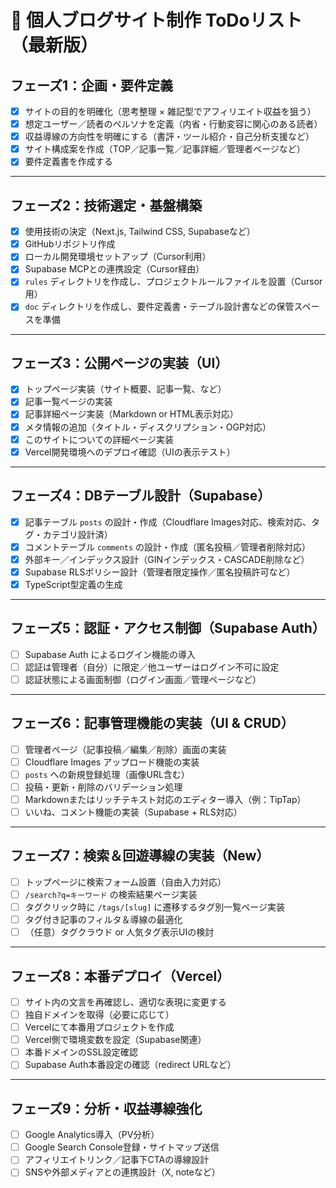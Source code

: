 # 📝 個人ブログサイト制作 ToDoリスト（最新版）

## フェーズ1：企画・要件定義
- [x] サイトの目的を明確化（思考整理 × 雑記型でアフィリエイト収益を狙う）
- [x] 想定ユーザー／読者のペルソナを定義（内省・行動変容に関心のある読者）
- [x] 収益導線の方向性を明確にする（書評・ツール紹介・自己分析支援など）
- [x] サイト構成案を作成（TOP／記事一覧／記事詳細／管理者ページなど）
- [x] 要件定義書を作成する

---

## フェーズ2：技術選定・基盤構築
- [x] 使用技術の決定（Next.js, Tailwind CSS, Supabaseなど）
- [x] GitHubリポジトリ作成
- [x] ローカル開発環境セットアップ（Cursor利用）
- [x] Supabase MCPとの連携設定（Cursor経由）
- [x] `rules` ディレクトリを作成し、プロジェクトルールファイルを設置（Cursor用）
- [x] `doc` ディレクトリを作成し、要件定義書・テーブル設計書などの保管スペースを準備

---

## フェーズ3：公開ページの実装（UI）
- [x] トップページ実装（サイト概要、記事一覧、など）
- [x] 記事一覧ページの実装
- [x] 記事詳細ページ実装（Markdown or HTML表示対応）
- [x] メタ情報の追加（タイトル・ディスクリプション・OGP対応）
- [x] このサイトについての詳細ページ実装
- [x] Vercel開発環境へのデプロイ確認（UIの表示テスト）

---

## フェーズ4：DBテーブル設計（Supabase）
- [x] 記事テーブル `posts` の設計・作成（Cloudflare Images対応、検索対応、タグ・カテゴリ設計済）
- [x] コメントテーブル `comments` の設計・作成（匿名投稿／管理者削除対応）
- [x] 外部キー／インデックス設計（GINインデックス・CASCADE削除など）
- [x] Supabase RLSポリシー設計（管理者限定操作／匿名投稿許可など）
- [x] TypeScript型定義の生成

---

## フェーズ5：認証・アクセス制御（Supabase Auth）
- [ ] Supabase Auth によるログイン機能の導入
- [ ] 認証は管理者（自分）に限定／他ユーザーはログイン不可に設定
- [ ] 認証状態による画面制御（ログイン画面／管理ページなど）

---

## フェーズ6：記事管理機能の実装（UI & CRUD）
- [ ] 管理者ページ（記事投稿／編集／削除）画面の実装
- [ ] Cloudflare Images アップロード機能の実装
- [ ] `posts` への新規登録処理（画像URL含む）
- [ ] 投稿・更新・削除のバリデーション処理
- [ ] Markdownまたはリッチテキスト対応のエディター導入（例：TipTap）
- [ ] いいね、コメント機能の実装（Supabase + RLS対応）

---

## フェーズ7：検索＆回遊導線の実装（New）
- [ ] トップページに検索フォーム設置（自由入力対応）
- [ ] `/search?q=キーワード` の検索結果ページ実装
- [ ] タグクリック時に `/tags/[slug]` に遷移するタグ別一覧ページ実装
- [ ] タグ付き記事のフィルタ＆導線の最適化
- [ ] （任意）タグクラウド or 人気タグ表示UIの検討

---

## フェーズ8：本番デプロイ（Vercel）
- [ ] サイト内の文言を再確認し、適切な表現に変更する
- [ ] 独自ドメインを取得（必要に応じて）
- [ ] Vercelにて本番用プロジェクトを作成
- [ ] Vercel側で環境変数を設定（Supabase関連）
- [ ] 本番ドメインのSSL設定確認
- [ ] Supabase Auth本番設定の確認（redirect URLなど）

---

## フェーズ9：分析・収益導線強化
- [ ] Google Analytics導入（PV分析）
- [ ] Google Search Console登録・サイトマップ送信
- [ ] アフィリエイトリンク／記事下CTAの導線設計
- [ ] SNSや外部メディアとの連携設計（X, noteなど）
